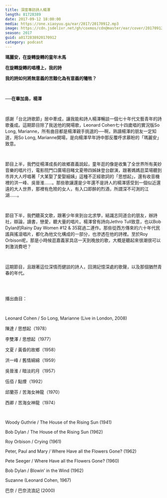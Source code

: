 ```yaml
---
title: 深度專訪詩人楊澤
length: 81728389
date: 2017-09-12 18:00:00
media: https://one.xiaoyuu.ga/ear/2017/20170912.mp3
image: https://cdn.jsdelivr.net/gh/coxmos/cdn@master/ear/cover/20170912.jpg
season: 2017
guid: a8172838920170912
category: podcast
---
```


<p><strong>瑪麗安，在旋轉旋轉的童年木馬</strong></p>
<p><strong>在旋轉旋轉的唱槽上，我的詩</strong></p>
<p><strong>我的詩如何將無意義的苦難化為有意義的犧牲？</strong></p>
<p><strong><br/></strong></p>
<p><strong>──在畢加島，楊澤</strong></p>
<br/>
<p>感謝「台北詩歌節」居中牽成，讓我能和詩人楊澤暢談一個七十年代文藝青年的詩歌養成。這期節目除了我送他的開場歌，Leonard Cohen七十四歲唱的實況版So Long, Marianne，所有曲目都是楊澤親手挑選的──啊，熟讀楊澤的朋友一定知道，用So Long, Marianne開場，是向楊澤早年詩中那反覆呼求慕盼的「瑪麗安」致意。</p>
<br/>
<p>節目上半，我們從楊澤成長的故鄉嘉義說起，童年逛的像是收集了全世界所有美妙音樂的唱片行，電影院門口廣場目睹文夏帶四姊妹登台獻演，跟著媽媽逛菜場聽到市井大人哼唱著「大某娶了愛娶細姨」這種不正經歌詞的「思想起」，還有收音機裡的洪一峰、吳晉淮……。那些歌讓還是少年還不是詩人的楊澤感受到一個似近還遠的大人世界，那裡有危險的女人，有入口即醉的烈酒，所謂深不可測的江湖……。</p>
<br/>
<p>節目下半，我們聽英文歌，跟著少年來到台北求學，結識志同道合的朋友，辦詩社，辯論，讀書，戀愛，聽大量的唱片。楊澤曾有詩向Jethro Tull致意，也以Bob Dylan的Rainy Day Women #12 &amp; 35寫過二連作。那些從西方傳來的六十年代民謠與搖滾唱片，都化為他文化構成的一部分，也滲透在他的詩裡。至於Roy Orbison呢，那是小時候逛嘉義家具店一天到晚放的歌，大概是聽起來很潮很可以刺激消費吧？</p>
<br/>
<p>這期節目，且跟著這位深情而健談的詩人，回溯記憶深處的歌聲，以及那個猶然青春的年代。</p>
</p>
<br/>
<br/>
<p>播出曲目：</p>
<br/>
<p>
<p>Leonard Cohen / So Long, Marianne (Live in London, 2008)</p>
<p>陳達 / 思想起（1978）</p>
<p>李雙澤 / 思想起（1977）</p>
<p>文夏 / 黃昏的故鄉（1958）</p>
<p>洪一峰 / 舊情綿綿（1959）</p>
<p>吳晉淮 / 暗淡的月（1957）</p>
<p>伍佰 / 點煙（1992）</p>
<p>邱蘭芬 / 苦海女神龍（1970）</p>
<p>西卿 / 苦海女神龍（1974）</p>
<br/>
<p>Woody Guthrie / The House of the Rising Sun (1941)</p>
<p>Bob Dylan / The House of the Rising Sun (1962)</p>
<p>Roy Orbison / Crying (1961)</p>
<p>Peter, Paul and Mary / Where Have all the Flowers Gone? (1962)</p>
<p>Pete Seeger / Where Have all the Flowers Gone? (1960)</p>
<p>Bob Dylan / Blowin’ in the Wind (1962)</p>
<p>Suzanne (Leonard Cohen, 1967)</p>
<p>巴奈 / 巴奈流浪記 (2000)</p>
</p>
<p>

</p> <br/>

